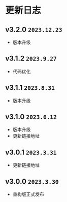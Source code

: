 # 更新日志

## v3.2.0 `2023.12.23`

- 版本升级

## v3.1.2 `2023.9.27`

- 代码优化

## v3.1.1 `2023.8.31`

- 版本升级

## v3.1.0 `2023.6.12`

- 版本升级
- 更新链接地址

## v3.0.1 `2023.3.31`

- 更新链接地址

## v3.0.0 `2023.3.30`

- 重构版正式发布
